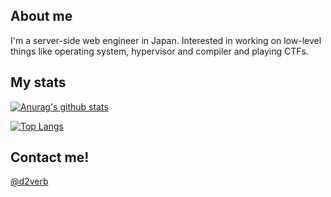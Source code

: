 ## About me
I'm a server-side web engineer in Japan. Interested in working on low-level things like operating system, hypervisor and compiler and playing CTFs.

## My stats
[![Anurag's github stats](https://github-readme-stats.vercel.app/api?username=d2verb&count_private=true&theme=dracula)](https://github.com/anuraghazra/github-readme-stats)

[![Top Langs](https://github-readme-stats.vercel.app/api/top-langs/?username=d2verb&layout=compact)](https://github.com/anuraghazra/github-readme-stats)

## Contact me!
[@d2verb](https://twitter.com/d2verb)
